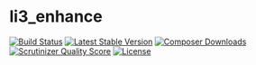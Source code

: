li3_enhance
===========

[![Build Status](https://travis-ci.org/SobanVuex/li3_enhance.png?branch=master)](https://travis-ci.org/SobanVuex/li3_enhance)
[![Latest Stable Version](https://poser.pugx.org/sobanvuex/li3_enhance/version.png)](https://packagist.org/packages/sobanvuex/li3_enhance) 
[![Composer Downloads](https://poser.pugx.org/sobanvuex/li3_enhance/d/total.png)](https://packagist.org/packages/sobanvuex/li3_enhance) 
[![Scrutinizer Quality Score](https://scrutinizer-ci.com/g/SobanVuex/li3_enhance/badges/quality-score.png?s=730dcb128c758b498a4748b31f47ceaf309a14ac)](https://scrutinizer-ci.com/g/SobanVuex/li3_enhance/)
[![License](https://poser.pugx.org/sobanvuex/li3_enhance/license.png)](https://packagist.org/packages/sobanvuex/li3_enhance)
